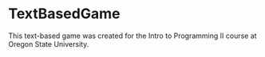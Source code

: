 # TextBasedGame
This text-based game was created for the Intro to Programming II course at Oregon State University.
